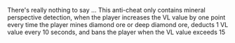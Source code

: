 There's really nothing to say ... This anti-cheat only contains mineral perspective detection, when the player increases the VL value by one point every time the player mines diamond ore or deep diamond ore, deducts 1 VL value every 10 seconds, and bans the player when the VL value exceeds 15
